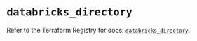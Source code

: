 # `databricks_directory`

Refer to the Terraform Registry for docs: [`databricks_directory`](https://registry.terraform.io/providers/databricks/databricks/1.79.1/docs/resources/directory).
